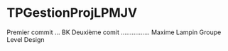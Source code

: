 # TPGestionProjLPMJV
Premier commit ... BK
Deuxième comit ................ Maxime Lampin Groupe Level Design
